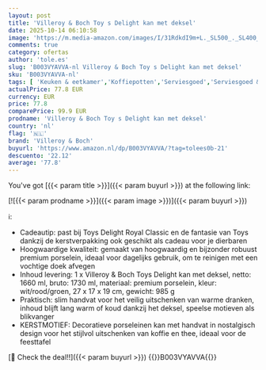 ```yaml
---
layout: post
title: 'Villeroy & Boch Toy s Delight kan met deksel'
date: 2025-10-14 06:10:58
image: 'https://m.media-amazon.com/images/I/31RdkdI9m+L._SL500_._SL400_.jpg'
comments: true
category: ofertas
author: 'tole.es'
slug: 'B003VYAVVA-nl Villeroy & Boch Toy s Delight kan met deksel'
sku: 'B003VYAVVA-nl'
tags: [ 'Keuken & eetkamer','Koffiepotten','Serviesgoed','Serviesgoed & serveerbestek','Theepotten & koffiepotten','Wonen & keuken','villeroy & boch','🇳🇱', ]
actualPrice: 77.8 EUR
currency: EUR
price: 77.8
comparePrice: 99.9 EUR
prodname: 'Villeroy & Boch Toy s Delight kan met deksel'
country: 'nl'
flag: '🇳🇱'
brand: 'Villeroy & Boch'
buyurl: 'https://www.amazon.nl/dp/B003VYAVVA/?tag=tolees0b-21'
descuento: '22.12'
average: '77.8'
---
```


You've got [{{< param title >}}]({{< param buyurl >}}) at the following link:

[![{{< param prodname >}}]({{< param image >}})]({{< param buyurl >}})

ℹ️:

- Cadeautip: past bij Toys Delight Royal Classic en de fantasie van Toys dankzij de kerstverpakking ook geschikt als cadeau voor je dierbaren
- Hoogwaardige kwaliteit: gemaakt van hoogwaardig en bijzonder robuust premium porselein, ideaal voor dagelijks gebruik, om te reinigen met een vochtige doek afvegen
- Inhoud levering: 1 x Villeroy & Boch Toys Delight kan met deksel, netto: 1660 ml, bruto: 1730 ml, materiaal: premium porselein, kleur: wit/rood/groen, 27 x 17 x 19 cm, gewicht: 985 g
- Praktisch: slim handvat voor het veilig uitschenken van warme dranken, inhoud blijft lang warm of koud dankzij het deksel, speelse motieven als blikvanger
- KERSTMOTIEF: Decoratieve porseleinen kan met handvat in nostalgisch design voor het stijlvol uitschenken van koffie en thee, ideaal voor de feesttafel

[🛒 Check the deal!!]({{< param buyurl >}})
{{<world>}}B003VYAVVA{{</world>}}
